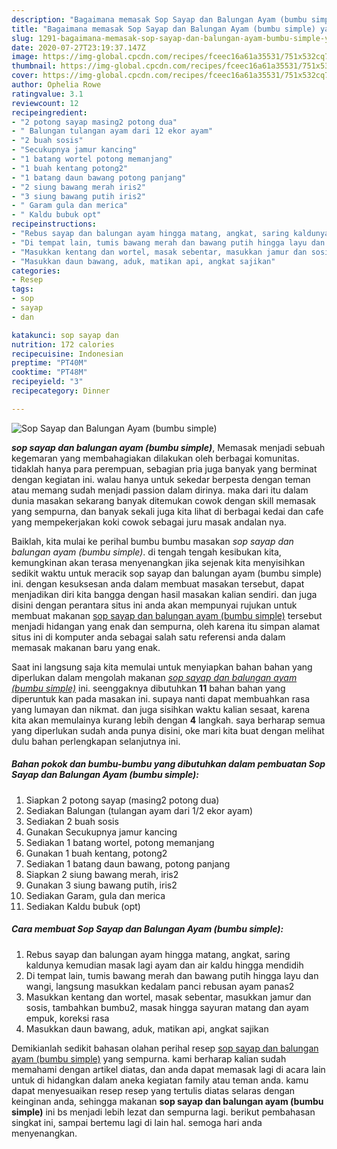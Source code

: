 ```yaml
---
description: "Bagaimana memasak Sop Sayap dan Balungan Ayam (bumbu simple) yang mudah"
title: "Bagaimana memasak Sop Sayap dan Balungan Ayam (bumbu simple) yang mudah"
slug: 1291-bagaimana-memasak-sop-sayap-dan-balungan-ayam-bumbu-simple-yang-mudah
date: 2020-07-27T23:19:37.147Z
image: https://img-global.cpcdn.com/recipes/fceec16a61a35531/751x532cq70/sop-sayap-dan-balungan-ayam-bumbu-simple-foto-resep-utama.jpg
thumbnail: https://img-global.cpcdn.com/recipes/fceec16a61a35531/751x532cq70/sop-sayap-dan-balungan-ayam-bumbu-simple-foto-resep-utama.jpg
cover: https://img-global.cpcdn.com/recipes/fceec16a61a35531/751x532cq70/sop-sayap-dan-balungan-ayam-bumbu-simple-foto-resep-utama.jpg
author: Ophelia Rowe
ratingvalue: 3.1
reviewcount: 12
recipeingredient:
- "2 potong sayap masing2 potong dua"
- " Balungan tulangan ayam dari 12 ekor ayam"
- "2 buah sosis"
- "Secukupnya jamur kancing"
- "1 batang wortel potong memanjang"
- "1 buah kentang potong2"
- "1 batang daun bawang potong panjang"
- "2 siung bawang merah iris2"
- "3 siung bawang putih iris2"
- " Garam gula dan merica"
- " Kaldu bubuk opt"
recipeinstructions:
- "Rebus sayap dan balungan ayam hingga matang, angkat, saring kaldunya kemudian masak lagi ayam dan air kaldu hingga mendidih"
- "Di tempat lain, tumis bawang merah dan bawang putih hingga layu dan wangi, langsung masukkan kedalam panci rebusan ayam panas2"
- "Masukkan kentang dan wortel, masak sebentar, masukkan jamur dan sosis, tambahkan bumbu2, masak hingga sayuran matang dan ayam empuk, koreksi rasa"
- "Masukkan daun bawang, aduk, matikan api, angkat sajikan"
categories:
- Resep
tags:
- sop
- sayap
- dan

katakunci: sop sayap dan 
nutrition: 172 calories
recipecuisine: Indonesian
preptime: "PT40M"
cooktime: "PT48M"
recipeyield: "3"
recipecategory: Dinner

---
```



![Sop Sayap dan Balungan Ayam (bumbu simple)](https://img-global.cpcdn.com/recipes/fceec16a61a35531/751x532cq70/sop-sayap-dan-balungan-ayam-bumbu-simple-foto-resep-utama.jpg)

<b><i>sop sayap dan balungan ayam (bumbu simple)</i></b>, Memasak menjadi sebuah kegemaran yang membahagiakan dilakukan oleh berbagai komunitas. tidaklah hanya para perempuan, sebagian pria juga banyak yang berminat dengan kegiatan ini. walau hanya untuk sekedar berpesta dengan teman atau memang sudah menjadi passion dalam dirinya. maka dari itu dalam dunia masakan sekarang banyak ditemukan cowok dengan skill memasak yang sempurna, dan banyak sekali juga kita lihat di berbagai kedai dan cafe yang mempekerjakan koki cowok sebagai juru masak andalan nya.



Baiklah, kita mulai ke perihal bumbu bumbu masakan <i>sop sayap dan balungan ayam (bumbu simple)</i>. di tengah tengah kesibukan kita, kemungkinan akan terasa menyenangkan jika sejenak kita menyisihkan sedikit waktu untuk meracik sop sayap dan balungan ayam (bumbu simple) ini. dengan kesuksesan anda dalam membuat masakan tersebut, dapat menjadikan diri kita bangga dengan hasil masakan kalian sendiri. dan juga disini dengan perantara situs ini anda akan mempunyai rujukan untuk membuat makanan <u>sop sayap dan balungan ayam (bumbu simple)</u> tersebut menjadi hidangan yang enak dan sempurna, oleh karena itu simpan alamat situs ini di komputer anda sebagai salah satu referensi anda dalam memasak makanan baru yang enak.


Saat ini langsung saja kita memulai untuk menyiapkan bahan bahan yang diperlukan dalam mengolah makanan <u><i>sop sayap dan balungan ayam (bumbu simple)</i></u> ini. seenggaknya dibutuhkan <b>11</b> bahan bahan yang diperuntuk kan pada masakan ini. supaya nanti dapat membuahkan rasa yang lumayan dan nikmat. dan juga sisihkan waktu kalian sesaat, karena kita akan memulainya kurang lebih dengan <b>4</b> langkah. saya berharap semua yang diperlukan sudah anda punya disini, oke mari kita buat dengan melihat dulu bahan perlengkapan selanjutnya ini.

<!--inarticleads1-->

##### Bahan pokok dan bumbu-bumbu yang dibutuhkan dalam pembuatan Sop Sayap dan Balungan Ayam (bumbu simple):

1. Siapkan 2 potong sayap (masing2 potong dua)
1. Sediakan  Balungan (tulangan ayam dari 1/2 ekor ayam)
1. Sediakan 2 buah sosis
1. Gunakan Secukupnya jamur kancing
1. Sediakan 1 batang wortel, potong memanjang
1. Gunakan 1 buah kentang, potong2
1. Sediakan 1 batang daun bawang, potong panjang
1. Siapkan 2 siung bawang merah, iris2
1. Gunakan 3 siung bawang putih, iris2
1. Sediakan  Garam, gula dan merica
1. Sediakan  Kaldu bubuk (opt)




<!--inarticleads2-->

##### Cara membuat Sop Sayap dan Balungan Ayam (bumbu simple):

1. Rebus sayap dan balungan ayam hingga matang, angkat, saring kaldunya kemudian masak lagi ayam dan air kaldu hingga mendidih
1. Di tempat lain, tumis bawang merah dan bawang putih hingga layu dan wangi, langsung masukkan kedalam panci rebusan ayam panas2
1. Masukkan kentang dan wortel, masak sebentar, masukkan jamur dan sosis, tambahkan bumbu2, masak hingga sayuran matang dan ayam empuk, koreksi rasa
1. Masukkan daun bawang, aduk, matikan api, angkat sajikan




Demikianlah sedikit bahasan olahan perihal resep <u>sop sayap dan balungan ayam (bumbu simple)</u> yang sempurna. kami berharap kalian sudah memahami dengan artikel diatas, dan anda dapat memasak lagi di acara lain untuk di hidangkan dalam aneka kegiatan family atau teman anda. kamu dapat menyesuaikan resep resep yang tertulis diatas selaras dengan keinginan anda, sehingga makanan <b>sop sayap dan balungan ayam (bumbu simple)</b> ini bs menjadi lebih lezat dan sempurna lagi. berikut pembahasan singkat ini, sampai bertemu lagi di lain hal. semoga hari anda menyenangkan.

